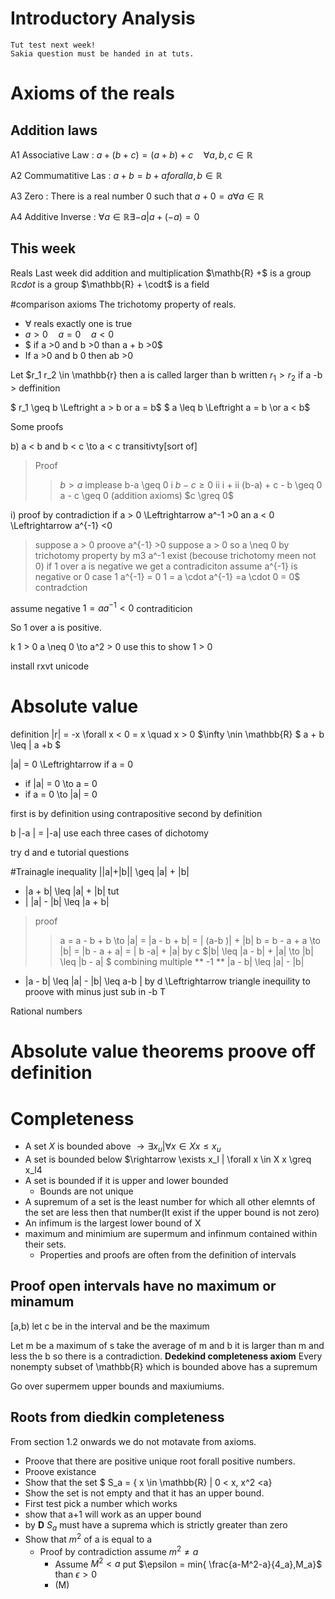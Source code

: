 Introductory Analysis 
=======================
    Tut test next week!
    Sakia question must be handed in at tuts.
    
# Axioms of the reals
## Addition laws
A1 Associative Law 
: $a + (b + c) = (a + b) + c \quad \forall a,b,c \in \mathbb{R}$

A2 Commumatitive Las
: $a + b = b + a for all a, b \in \mathbb{R}$

A3 Zero
: There is a real number 0 such that $a+0 = a \forall a \in \mathbb{R}$

A4 Additive Inverse
: $\forall a \in \mathbb{R} \exists -a | a + (-a) = 0$
##


This week
-----------------------
Reals
  Last week did addition and multiplication
  $\mathb{R} +$ is a group
  $\mathbb{R} cdot$ is a group
  $\mathbb{R} + \codt$ is a field

#comparison
axioms
The trichotomy property of reals.
* $\forall$ reals exactly one is true
* $a > 0 \quad a = 0 \quad a < 0$
* $ if a >0 and b >0 than a + b >0$
* If a >0 and b 0 then ab >0


Let $r_1 r_2 \in \mathbb{r} then a is called larger than b written $r_1 > r_2$ if a -b > deffinition
  
  $ r_1 \geq b \Leftright a > b or a = b$
  $ a \leq b \Leftright a = b \or a < b$

Some proofs

b) a < b and b < c \to a < c transitivty[sort of]
> Proof
> > $b > a$ implease b-a \geq 0 i
> > $b -c \geq 0$ ii
> > i + ii (b-a) + c - b \geq 0
> > a - c \geq 0 (addition axioms)
> > $c \greq 0$

i) proof by contradiction
if a > 0 \Leftrightarrow a^-1 >0 an a < 0 \Leftrightarrow a^{-1} <0
> suppose a > 0
 proove a^{-1} >0 
suppose a > 0
so a \neq 0 by trichotomy property
by m3 a^-1 exist (becouse trichotomy meen not 0)
  if 1 over a is negative we get a contradiciton
  assume a^{-1} is negative or 0
  case 1 a^{-1} = 0
  1 = a \cdot a^{-1} =a \cdot 0 = 0$ contradction

  assume negative
  $1 = a a^{-1} < 0$ contraditicion

  So 1 over a is positive.

k 1 > 0
  a \neq 0 \to a^2 > 0
  use this to show 1 > 0
  
  install rxvt unicode
 

# Absolute value
  definition
|r| = -x \forall x < 0
    = x \quad x > 0
$\infty \nin \mathbb{R}
$ a + b \leq | a +b $

|a| = 0 \Leftrightarrow if a = 0
* if |a| = 0 \to a = 0
* if a = 0 \to |a| = 0

first is by definition using contrapositive
second by definition

b |-a | = |-a|
use each three cases of dichotomy

try d and e tutorial questions

#Trainagle inequality
||a|+|b|| \geq |a| + |b|

* |a + b| \leq |a| + |b| tut
* | |a| - |b| \leq |a + b|
> proof
> > a = a - b + b \to |a| = |a - b + b| = | (a-b )| + |b|
> > b = b - a + a \to |b| = |b - a + a| = | b -a| + |a|
by c $|b| \leq |a - b| + |a| \to |b| \leq |b - a| $
combining
multiple ** -1 **
|a - b| \leq |a| - |b| 
- |a - b| \leq |a| - |b| \leq a-b | by d
 \Leftrightarrow triangle inequility
 to proove with minus just sub in -b
 T

Rational numbers

# Absolute value theorems proove off definition

# Completeness

* A set $X$ is bounded above $\rightarrow \exists x_u | \forall x \in X x \leq x_u$
* A set is bounded below $\rightarrow \exists x_l | \forall x \in X x \greq x_l4
* A set is bounded if it is upper and lower bounded
  + Bounds are not unique
* A supremum of a set is the least number for which all other elemnts of the set are less then that number(It exist if the upper bound is not zero)
* An infimum is the largest lower bound of X
* maximum and minimium are supermum and infinmum contained within their sets.
    + Properties and proofs are often from the definition of intervals

## Proof open intervals have no maximum or minamum
[a,b) let c be in the interval and be the maximum 

Let m be a maximum of s
take the average of m and b it is larger than m and less the b so there is a contradiction.
**Dedekind completeness axiom** 
  Every nonempty subset of \mathbb{R} which is bounded above has a supremum


Go over supermem upper bounds and maxiumiums.

## Roots from diedkin completeness
From section 1.2 onwards we do not motavate from axioms.

* Proove that there are positive unique root forall positive numbers.
* Proove existance  
* Show that the set $ S_a = \{ x \in \mathbb{R} | 0 < x, x^2 <a}
* Show the set is not empty and that it has an upper bound.
* First test pick a number which works
* show that a+1 will work as an upper bound
* by **D** $S_a$ must have a suprema which is strictly greater than zero
* Show that $m^2$ of a is equal to a
  + Proof by contradiction assume $m^2 \neq a$
    - Assume $M^2< a$ put $\epsilon = min\{ \frac{a-M^2-a}{4_a},M_a}$ than $\epsilon > 0$
    - (M)

